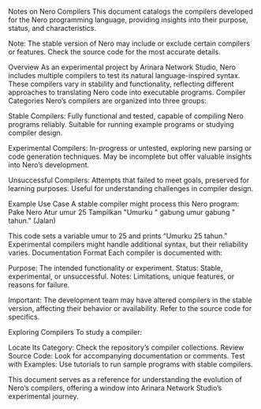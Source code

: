 Notes on Nero Compilers
This document catalogs the compilers developed for the Nero programming language, providing insights into their purpose, status, and characteristics.

Note: The stable version of Nero may include or exclude certain compilers or features. Check the source code for the most accurate details.

Overview
As an experimental project by Arinara Network Studio, Nero includes multiple compilers to test its natural language-inspired syntax. These compilers vary in stability and functionality, reflecting different approaches to translating Nero code into executable programs.
Compiler Categories
Nero’s compilers are organized into three groups:

Stable Compilers:
Fully functional and tested, capable of compiling Nero programs reliably.
Suitable for running example programs or studying compiler design.


Experimental Compilers:
In-progress or untested, exploring new parsing or code generation techniques.
May be incomplete but offer valuable insights into Nero’s development.


Unsuccessful Compilers:
Attempts that failed to meet goals, preserved for learning purposes.
Useful for understanding challenges in compiler design.



Example Use Case
A stable compiler might process this Nero program:
Pake Nero
Atur umur 25
Tampilkan "Umurku " gabung umur gabung " tahun."
(Jalan)

This code sets a variable umur to 25 and prints “Umurku 25 tahun.” Experimental compilers might handle additional syntax, but their reliability varies.
Documentation Format
Each compiler is documented with:

Purpose: The intended functionality or experiment.
Status: Stable, experimental, or unsuccessful.
Notes: Limitations, unique features, or reasons for failure.


Important: The development team may have altered compilers in the stable version, affecting their behavior or availability. Refer to the source code for specifics.

Exploring Compilers
To study a compiler:

Locate Its Category: Check the repository’s compiler collections.
Review Source Code: Look for accompanying documentation or comments.
Test with Examples: Use tutorials to run sample programs with stable compilers.

This document serves as a reference for understanding the evolution of Nero’s compilers, offering a window into Arinara Network Studio’s experimental journey.
